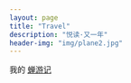 ```yaml
---
layout: page
title: "Travel"
description: "悦读·又一年"
header-img: "img/plane2.jpg"
---
```




我的 [蝉游记](http://chanyouji.com/users/448398)